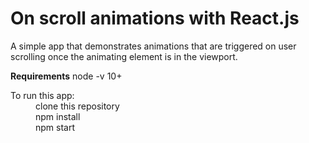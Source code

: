 # On scroll animations with React.js

A simple app that demonstrates animations that are triggered on user scrolling once the animating element is in the viewport.

**Requirements**
node -v 10+

<dl>
  <dt>To run this app:</dt>
  <dd>clone this repository</dd>
  <dd>npm install</dd>
  <dd>npm start</dd>
</dl>

